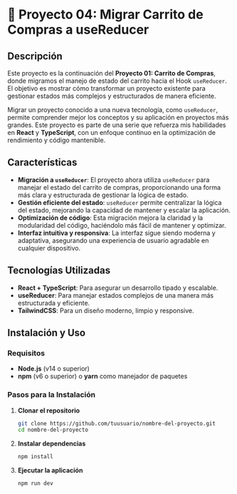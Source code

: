 # 🛒 Proyecto 04: Migrar Carrito de Compras a useReducer

## Descripción

Este proyecto es la continuación del **Proyecto 01: Carrito de Compras**, donde migramos el manejo de estado del carrito hacia el Hook `useReducer`. El objetivo es mostrar cómo transformar un proyecto existente para gestionar estados más complejos y estructurados de manera eficiente.

Migrar un proyecto conocido a una nueva tecnología, como `useReducer`, permite comprender mejor los conceptos y su aplicación en proyectos más grandes. Este proyecto es parte de una serie que refuerza mis habilidades en **React** y **TypeScript**, con un enfoque continuo en la optimización de rendimiento y código mantenible.

## Características

- **Migración a `useReducer`**: El proyecto ahora utiliza `useReducer` para manejar el estado del carrito de compras, proporcionando una forma más clara y estructurada de gestionar la lógica de estado.
- **Gestión eficiente del estado**: `useReducer` permite centralizar la lógica del estado, mejorando la capacidad de mantener y escalar la aplicación.
- **Optimización de código**: Esta migración mejora la claridad y la modularidad del código, haciéndolo más fácil de mantener y optimizar.
- **Interfaz intuitiva y responsiva**: La interfaz sigue siendo moderna y adaptativa, asegurando una experiencia de usuario agradable en cualquier dispositivo.

## Tecnologías Utilizadas

- **React + TypeScript**: Para asegurar un desarrollo tipado y escalable.
- **useReducer**: Para manejar estados complejos de una manera más estructurada y eficiente.
- **TailwindCSS**: Para un diseño moderno, limpio y responsive.

## Instalación y Uso

### Requisitos

- **Node.js** (v14 o superior)
- **npm** (v6 o superior) o **yarn** como manejador de paquetes

### Pasos para la Instalación

1. **Clonar el repositorio**

   ```bash
   git clone https://github.com/tuusuario/nombre-del-proyecto.git
   cd nombre-del-proyecto

2. **Instalar dependencias**

   ```bash
   npm install

3. **Ejecutar la aplicación**

   ```bash
   npm run dev
